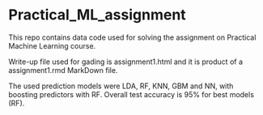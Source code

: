 # Practical_ML_assignment
This repo contains data code used for solving the assignment on Practical Machine Learning course.

Write-up file used for gading is assignment1.html and it is product of a assignment1.rmd MarkDown file.

The used prediction models were LDA, RF, KNN, GBM and NN, with boosting predictors with RF. Overall test accuracy is 95% for best models (RF).
